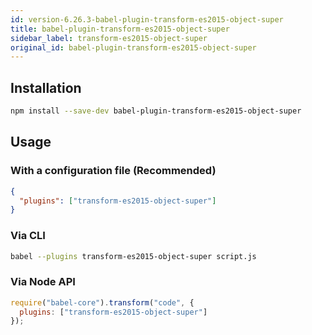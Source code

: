 ```yaml
---
id: version-6.26.3-babel-plugin-transform-es2015-object-super
title: babel-plugin-transform-es2015-object-super
sidebar_label: transform-es2015-object-super
original_id: babel-plugin-transform-es2015-object-super
---
```


## Installation

```sh
npm install --save-dev babel-plugin-transform-es2015-object-super
```

## Usage

### With a configuration file (Recommended)

```json
{
  "plugins": ["transform-es2015-object-super"]
}
```

### Via CLI

```sh
babel --plugins transform-es2015-object-super script.js
```

### Via Node API

```javascript
require("babel-core").transform("code", {
  plugins: ["transform-es2015-object-super"]
});
```

